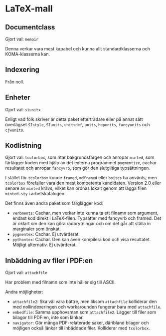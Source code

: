 LaTeX-mall
=============

Documentclass
--

Gjort val: `memoir`

Denna verkar vara mest kapabel och kunna allt standardklasserna och KOMA-klasserna kan.

Indexering
--

Från noll.

Enheter
--

Gjort val: `siunitx`

Enligt vad folk skriver är detta paket efterträdare eller på annat sätt överlägset `SIstyle`, `SIunits`, `unitsdef`, `units`, `hepunits`, `fancyunits` och `cjwunits`.

Kodlistning
--

Gjort val: `tcolorbox`, som ritar bakgrundsfärgen och anropar `minted`, som färlägger koden med hjälp av det externa programmet `pygmentize`, cachar resultatet och anropar `fancyvrb`, som gör den slutgiltiga typsättningen.

I stället för `tcolorbox` kunde `framed`, `mdframed` eller `boites` ha använts, men `tcolorbox` förefaller vara den mest kompetenta kandidaten. Version 2.0 eller senare av `minted` krävs, vilket kan ordnas lokalt genom att lägga filen `minted.sty` i arbetskatalogen.

Det finns även andra paket som färglägger kod:
* `verbments`: Cachar, men verkar inte kunna ta ett filnamn som argument, endast kod direkt i LaTeX-filen. Typsätter med fancyvrb och framed. Det är oklart om den kan göra radbrytningar och om det går att ställa in marginaler som önskat.
* `pygmentex`: Cachar. Ej utvärderat.
* `pythontex`: Cachar. Den kan även kompilera kod och visa resultatet. Möjligt alternativ. Ej utvärderat.

Inbäddning av filer i PDF:en
--

Gjort val: `attachfile`

Har problem med filnamn som inte håller sig till ASCII.

Andra möjligheter:
* `attachfile2`: Ska väl vara bättre, men liksom `attachfile` kolliderar den med nollindexeringen och workarounden fungerar bara med `attachfile`.
* `embedfile`: Samma upphovsman som `attachfile2`. Lägger till filer som bilagor till PDF:en, inte som länkar.
* `navigator`: Gör många PDF-relaterade saker, däribland bilagor och möjligen också länkar till inbäddade filer. Kolliderar med `tcolorbox`.
